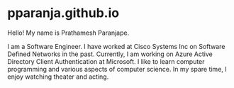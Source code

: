 # pparanja.github.io

Hello! My name is Prathamesh Paranjape. 

I am a Software Engineer. 
I have worked at Cisco Systems Inc on Software Defined Networks in the past. 
Currently, I am working on Azure Active Directory Client Authentication at Microsoft.
I like to learn computer programming and various aspects of computer science.
In my spare time, I enjoy watching theater and acting.

